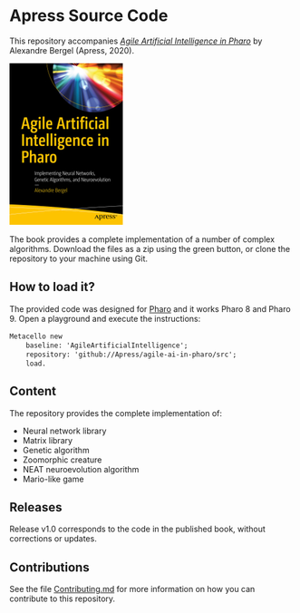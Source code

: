 # Apress Source Code

This repository accompanies [*Agile Artificial Intelligence in Pharo*](https://www.apress.com/9781484253830) by Alexandre Bergel (Apress, 2020).

[comment]: #cover
![Cover image](img/9781484253830.jpg)

The book provides a complete implementation of a number of complex algorithms. Download the files as a zip using the green button, or clone the repository to your machine using Git.

## How to load it?

The provided code was designed for [Pharo](http://pharo.org) and it works Pharo 8 and Pharo 9. Open a playground and execute the instructions:

```Smalltalk
Metacello new
    baseline: 'AgileArtificialIntelligence';
    repository: 'github://Apress/agile-ai-in-pharo/src';
    load.
```

## Content

The repository provides the complete implementation of:

- Neural network library
- Matrix library
- Genetic algorithm
- Zoomorphic creature
- NEAT neuroevolution algorithm
- Mario-like game 

## Releases

Release v1.0 corresponds to the code in the published book, without corrections or updates.

## Contributions

See the file [Contributing.md](Contributing.md) for more information on how you can contribute to this repository.
